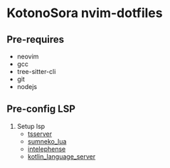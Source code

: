 # KotonoSora nvim-dotfiles

## Pre-requires
- neovim
- gcc
- tree-sitter-cli
- git
- nodejs

## Pre-config LSP
1. Setup lsp 
    - [tsserver](https://github.com/neovim/nvim-lspconfig/blob/master/doc/server_configurations.md#tsserver)
    - [sumneko_lua](https://github.com/neovim/nvim-lspconfig/blob/master/doc/server_configurations.md#sumneko_lua)
    - [intelephense](https://github.com/neovim/nvim-lspconfig/blob/master/doc/server_configurations.md#intelephense)
    - [kotlin_language_server](https://github.com/neovim/nvim-lspconfig/blob/master/doc/server_configurations.md#kotlin_language_server)
